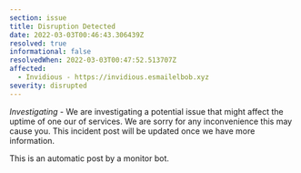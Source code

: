 ```yaml
---
section: issue
title: Disruption Detected
date: 2022-03-03T00:46:43.306439Z
resolved: true
informational: false
resolvedWhen: 2022-03-03T00:47:52.513707Z
affected:
  - Invidious - https://invidious.esmailelbob.xyz
severity: disrupted
---
```

*Investigating* - We are investigating a potential issue that might affect the uptime of one our of services. We are sorry for any inconvenience this may cause you. This incident post will be updated once we have more information.

This is an automatic post by a monitor bot.
        